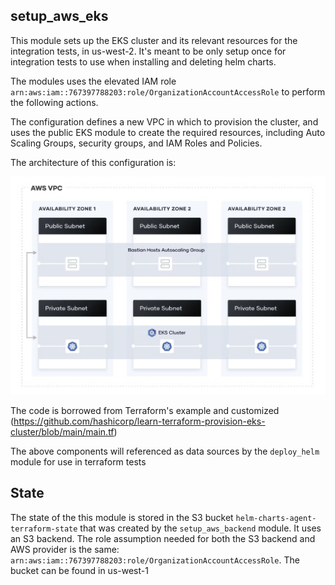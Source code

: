 ## setup_aws_eks


This module sets up the EKS cluster and its relevant resources for the integration tests, in us-west-2. It's meant to be only setup once for integration tests to use when installing and deleting helm charts. 

The modules uses the elevated IAM role `arn:aws:iam::767397788203:role/OrganizationAccountAccessRole` to perform the following actions. 

The configuration defines a new VPC in which to provision the cluster, and uses the public EKS module to create the required resources, including Auto Scaling Groups, security groups, and IAM Roles and Policies.

The architecture of this configuration is: 

![alt text](image.png)

The code is borrowed from Terraform's example and customized (https://github.com/hashicorp/learn-terraform-provision-eks-cluster/blob/main/main.tf)

The above components will referenced as data sources by the `deploy_helm` module for use in terraform tests 

## State 

The state of the this module is stored in the S3 bucket `helm-charts-agent-terraform-state` that was created by the `setup_aws_backend` module. It uses an S3 backend. 
The role assumption needed for both the S3 backend and AWS provider is the same: `arn:aws:iam::767397788203:role/OrganizationAccountAccessRole`. The bucket can be found in us-west-1
